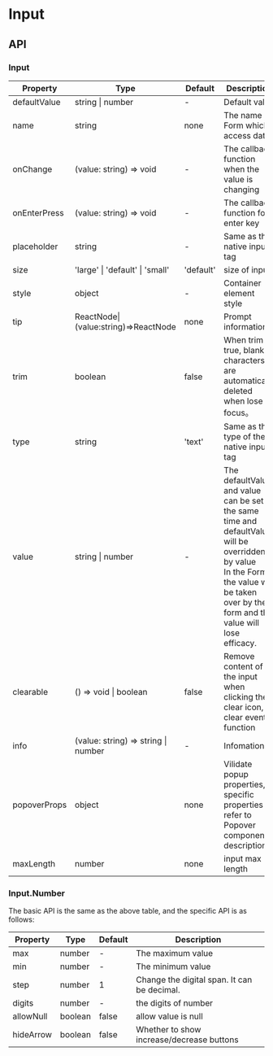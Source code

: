 # Input

<example />

## API

### Input

| Property | Type | Default | Description |
| --- | --- | --- | --- |
| defaultValue | string \| number | - | Default value |
| name | string | none | The name of Form which access data |
| onChange | (value: string) => void | - | The callback function when the value is changing |
| onEnterPress | (value: string) => void | - | The callback function for enter key |
| placeholder | string | - | Same as the native input tag |
| size | 'large' \| 'default' \| 'small' | 'default' | size of input |
| style | object | - | Container element style |
| tip | ReactNode\|(value:string)=>ReactNode | none | Prompt information |
| trim | boolean | false | When trim is true, blank characters are automatically deleted when lose focus。 |
| type | string | 'text' | Same as the type of the native input tag |
| value | string \| number | - | The defaultValue and value can be set at the same time and defaultValue will be overridden by value<br />In the Form, the value will be taken over by the form and the value will lose efficacy. |
| clearable | () => void \| boolean | false | Remove content of the input when clicking the clear icon, clear event function |
| info | (value: string) => string \| number | - | Infomation |
| popoverProps | object | none | Vilidate popup properties, specific properties refer to Popover component description |
| maxLength | number | none | input max length |

### Input.Number

The basic API is the same as the above table, and the specific API is as follows:

| Property | Type | Default | Description |
| --- | --- | --- | --- |
| max | number | - | The maximum value |
| min | number | - | The minimum value|
| step | number | 1 | Change the digital span. It can be decimal. |
| digits | number | - | the digits of number |
| allowNull | boolean | false | allow value is null |
| hideArrow | boolean | false | Whether to show increase/decrease buttons |
